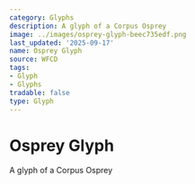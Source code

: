 ```yaml
---
category: Glyphs
description: A glyph of a Corpus Osprey
image: ../images/osprey-glyph-beec735edf.png
last_updated: '2025-09-17'
name: Osprey Glyph
source: WFCD
tags:
- Glyph
- Glyphs
tradable: false
type: Glyph
---
```


# Osprey Glyph

A glyph of a Corpus Osprey

